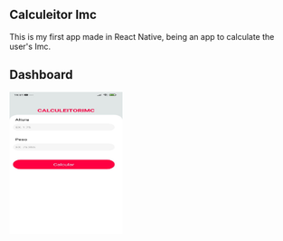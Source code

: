 ## Calculeitor Imc

This is my first app made in React Native, being an app to calculate the user's Imc.

## Dashboard

<p aling="center">
<img width="200" height="250" src="src\images\CalculeitorImc.jpeg">
</p>

